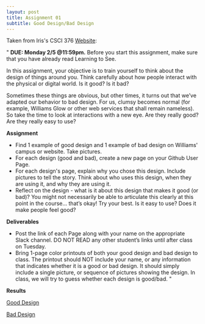 ```yaml
---
layout: post
title: Assignment 01
subtitle: Good Design/Bad Design
---
```


Taken from Iris's CSCI 376 [Website](https://sites.google.com/williams.edu/csci376-2018/assignments?authuser=0):

"
**DUE: Monday 2/5 @11:59pm.**
Before you start this assignment, make sure that you have already read Learning to See.

In this assignment, your objective is to train yourself to think about the design of things around you. Think carefully about how people interact with the physical or digital world. Is it good? Is it bad?

Sometimes these things are obvious, but other times, it turns out that we’ve adapted our behavior to bad design. For us, clumsy becomes normal (for example, Williams Glow or other web services that shall remain nameless). So take the time to look at interactions with a new eye. Are they really good? Are they really easy to use?

**Assignment**
- Find 1 example of good design and 1 example of bad design on Williams' campus or website. Take pictures.
- For each design (good and bad), create a new page on your Github User Page.
- For each design's page, explain why you chose this design. Include pictures to tell the story. Think about who uses this design, when they are using it, and why they are using it.
- Reflect on the design - what is it about this design that makes it good (or bad)? You might not necessarily be able to articulate this clearly at this point in the course… that’s okay! Try your best. Is it easy to use? Does it make people feel good?

**Deliverables**
- Post the link of each Page along with your name on the appropriate Slack channel. DO NOT READ any other student’s links until after class on Tuesday.
- Bring 1-page color printouts of both your good design and bad design to class. The printout should NOT include your name, or any information that indicates whether it is a good or bad design. It should simply include a single picture, or sequence of pictures showing the design. In class, we will try to guess whether each design is good/bad.
"

**Results**

[Good Design](https://alyssawang.github.io/csci376/good-design/)

[Bad Design](https://alyssawang.github.io/csci376/bad-design/)
